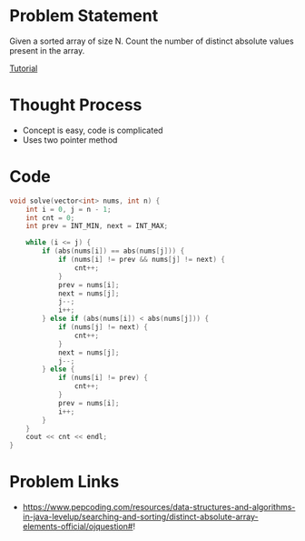 # Problem Statement
Given a sorted array of size N. Count the number of distinct absolute values present in the array.

[Tutorial](https://www.youtube.com/watch?v=9M0asQIYy0Q&list=PL-Jc9J83PIiHhXKonZxk7gbEWsmSYP5kq&index=32)

# Thought Process
- Concept is easy, code is complicated
- Uses two pointer method

# Code
```cpp
void solve(vector<int> nums, int n) {
    int i = 0, j = n - 1;
    int cnt = 0;
    int prev = INT_MIN, next = INT_MAX;

    while (i <= j) {
        if (abs(nums[i]) == abs(nums[j])) {
            if (nums[i] != prev && nums[j] != next) {
                cnt++;
            }
            prev = nums[i];
            next = nums[j];
            j--;
            i++;
        } else if (abs(nums[i]) < abs(nums[j])) {
            if (nums[j] != next) {
                cnt++;
            }
            next = nums[j];
            j--;
        } else {
            if (nums[i] != prev) {
                cnt++;
            }
            prev = nums[i];
            i++;
        }
    }
    cout << cnt << endl;
}
```

# Problem Links
- https://www.pepcoding.com/resources/data-structures-and-algorithms-in-java-levelup/searching-and-sorting/distinct-absolute-array-elements-official/ojquestion#!
